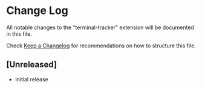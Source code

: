 # Change Log

All notable changes to the "terminal-tracker" extension will be documented in this file.

Check [Keep a Changelog](http://keepachangelog.com/) for recommendations on how to structure this file.

## [Unreleased]

- Initial release